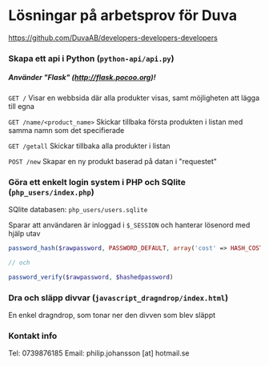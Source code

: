# Lösningar på arbetsprov för Duva
https://github.com/DuvaAB/developers-developers-developers

### Skapa ett api i Python (`python-api/api.py`)

##### Använder "Flask" (http://flask.pocoo.org)!

`GET /` Visar en webbsida där alla produkter visas, samt möjligheten att lägga till egna

`GET /name/<product_name>` Skickar tillbaka första produkten i listan med samma namn som det specifierade

`GET /getall` Skickar tillbaka alla produkter i listan

`POST /new` Skapar en ny produkt baserad på datan i "requestet"

### Göra ett enkelt login system i PHP och SQlite (`php_users/index.php`)
SQlite databasen: `php_users/users.sqlite`

Sparar att användaren är inloggad i `$_SESSION` och hanterar lösenord med hjälp utav
```php
password_hash($rawpassword, PASSWORD_DEFAULT, array('cost' => HASH_COST));

// och

password_verify($rawpassword, $hashedpassword)
```

### Dra och släpp divvar (`javascript_dragndrop/index.html`)
En enkel dragndrop, som tonar ner den divven som blev släppt

### Kontakt info
Tel: 0739876185
Email: philip.johansson [at] hotmail.se
